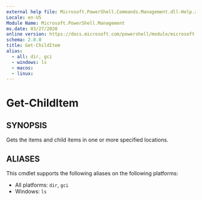 ```yaml
---
external help file: Microsoft.PowerShell.Commands.Management.dll-Help.xml
Locale: en-US
Module Name: Microsoft.PowerShell.Management
ms.date: 03/27/2020
online version: https://docs.microsoft.com/powershell/module/microsoft.powershell.management/get-childitem?view=powershell-7.2&WT.mc_id=ps-gethelp
schema: 2.0.0
title: Get-ChildItem
alias:
  - all: dir, gci
  - windows: ls
  - macos:
  - linux:
---
```

# Get-ChildItem

## SYNOPSIS

Gets the items and child items in one or more specified locations.

## ALIASES

This cmdlet supports the following aliases on the following platforms:

- All platforms: `dir`, `gci`
- Windows: `ls`
